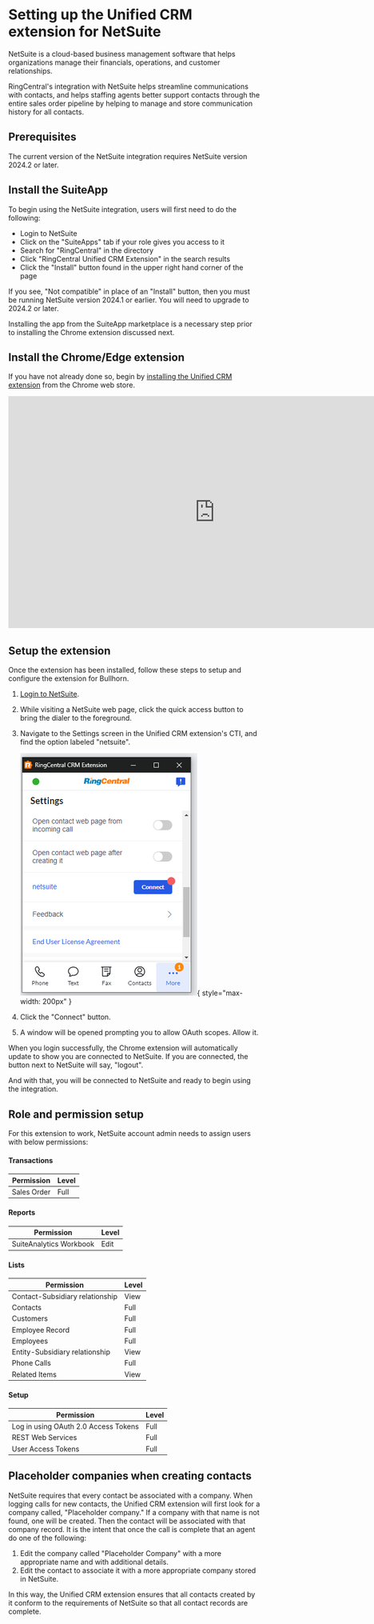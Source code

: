 # Setting up the Unified CRM extension for NetSuite

NetSuite is a cloud-based business management software that helps organizations manage their financials, operations, and customer relationships.

RingCentral's integration with NetSuite helps streamline communications with contacts, and helps staffing agents better support contacts through the entire sales order pipeline by helping to manage and store communication history for all contacts. 

## Prerequisites

The current version of the NetSuite integration requires NetSuite version 2024.2 or later. 

## Install the SuiteApp

To begin using the NetSuite integration, users will first need to do the following:

* Login to NetSuite
* Click on the "SuiteApps" tab if your role gives you access to it
* Search for "RingCentral" in the directory
* Click "RingCentral Unified CRM Extension" in the search results
* Click the "Install" button found in the upper right hand corner of the page

If you see, "Not compatible" in place of an "Install" button, then you must be running NetSuite version 2024.1 or earlier. You will need to upgrade to 2024.2 or later. 

Installing the app from the SuiteApp marketplace is a necessary step prior to installing the Chrome extension discussed next. 

## Install the Chrome/Edge extension

If you have not already done so, begin by [installing the Unified CRM extension](./getting-started.md) from the Chrome web store. 

<iframe width="825" height="464" src="https://www.youtube.com/embed/yo4Q1Vj-sH4" title="Unified CRM extension for NetSuite - quick start" frameborder="0" allow="accelerometer; autoplay; clipboard-write; encrypted-media; gyroscope; picture-in-picture; web-share" allowfullscreen></iframe>

## Setup the extension

Once the extension has been installed, follow these steps to setup and configure the extension for Bullhorn. 

1. [Login to NetSuite](https://system.netsuite.com/pages/customerlogin.jsp).

2. While visiting a NetSuite web page, click the quick access button to bring the dialer to the foreground. 

3. Navigate to the Settings screen in the Unified CRM extension's CTI, and find the option labeled "netsuite".

    ![Connect to NetSuite](img/netsuite-connect.png){ style="max-width: 200px" }

4. Click the "Connect" button. 

5. A window will be opened prompting you to allow OAuth scopes. Allow it.

When you login successfully, the Chrome extension will automatically update to show you are connected to NetSuite. If you are connected, the button next to NetSuite will say, "logout".

And with that, you will be connected to NetSuite and ready to begin using the integration. 

## Role and permission setup

For this extension to work, NetSuite account admin needs to assign users with below permissions:

#### Transactions

| Permission  | Level |
|-------------|-------|
| Sales Order | Full  |

#### Reports

| Permission              | Level |
|-------------------------|-------|
| SuiteAnalytics Workbook | Edit  |

#### Lists

| Permission                      | Level |
|---------------------------------|-------|
| Contact-Subsidiary relationship | View  |
| Contacts                        | Full  |
| Customers                       | Full  |
| Employee Record                 | Full  |
| Employees                       | Full  |
| Entity-Subsidiary relationship  | View  |
| Phone Calls                     | Full  |
| Related Items                   | View  |

#### Setup

| Permission                           | Level |
|--------------------------------------|-------|
| Log in using OAuth 2.0 Access Tokens | Full  |
| REST Web Services                    | Full  |
| User Access Tokens                   | Full  |

## Placeholder companies when creating contacts

NetSuite requires that every contact be associated with a company. When logging calls for new contacts, the Unified CRM extension will first look for a company called, "Placeholder company." If a company with that name is not found, one will be created. Then the contact will be associated with that company record. It is the intent that once the call is complete that an agent do one of the following:

1. Edit the company called "Placeholder Company" with a more appropriate name and with additional details.
2. Edit the contact to associate it with a more appropriate company stored in NetSuite. 

In this way, the Unified CRM extension ensures that all contacts created by it conform to the requirements of NetSuite so that all contact records are complete. 
